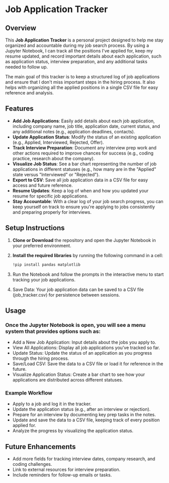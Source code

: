 # Job Application Tracker

## Overview

This **Job Application Tracker** is a personal project designed to help me stay organized and accountable during my job search process. By using a Jupyter Notebook, I can track all the positions I've applied for, keep my resume updated, and record important details about each application, such as application status, interview preparation, and any additional tasks needed to follow up.

The main goal of this tracker is to keep a structured log of job applications and ensure that I don't miss important steps in the hiring process. It also helps with organizing all the applied positions in a single CSV file for easy reference and analysis.

## Features

- **Add Job Applications**: Easily add details about each job application, including company name, job title, application date, current status, and any additional notes (e.g., application deadlines, contacts).
- **Update Application Status**: Modify the status of an existing application (e.g., Applied, Interviewed, Rejected, Offer).
- **Track Interview Preparation**: Document any interview prep work and other actions required to improve chances for success (e.g., coding practice, research about the company).
- **Visualize Job Status**: See a bar chart representing the number of job applications in different statuses (e.g., how many are in the "Applied" state versus "Interviewed" or "Rejected").
- **Export to CSV**: Save all job application data in a CSV file for easy access and future reference.
- **Resume Updates**: Keep a log of when and how you updated your resume for specific job applications.
- **Stay Accountable**: With a clear log of your job search progress, you can keep yourself on track to ensure you're applying to jobs consistently and preparing properly for interviews.

## Setup Instructions

1. **Clone or Download** the repository and open the Jupyter Notebook in your preferred environment.
   
2. **Install the required libraries** by running the following command in a cell:
   ```bash
   !pip install pandas matplotlib
   ```
3.	Run the Notebook and follow the prompts in the interactive menu to start tracking your job applications.
4.	Save Data: Your job application data can be saved to a CSV file (job_tracker.csv) for persistence between sessions.

## Usage

### Once the Jupyter Notebook is open, you will see a menu system that provides options such as:
- Add a New Job Application: Input details about the jobs you apply to.
- View All Applications: Display all job applications you’ve tracked so far.
- Update Status: Update the status of an application as you progress through the hiring process.
- Save/Load CSV: Save the data to a CSV file or load it for reference in the future.
- Visualize Application Status: Create a bar chart to see how your applications are distributed across different statuses.

### Example Workflow
- Apply to a job and log it in the tracker.
- Update the application status (e.g., after an interview or rejection).
- Prepare for an interview by documenting key prep tasks in the notes.
- Update and save the data to a CSV file, keeping track of every position applied for.
- Analyze the progress by visualizing the application status.

## Future Enhancements
- Add more fields for tracking interview dates, company research, and coding challenges.
- Link to external resources for interview preparation.
- Include reminders for follow-up emails or tasks.
